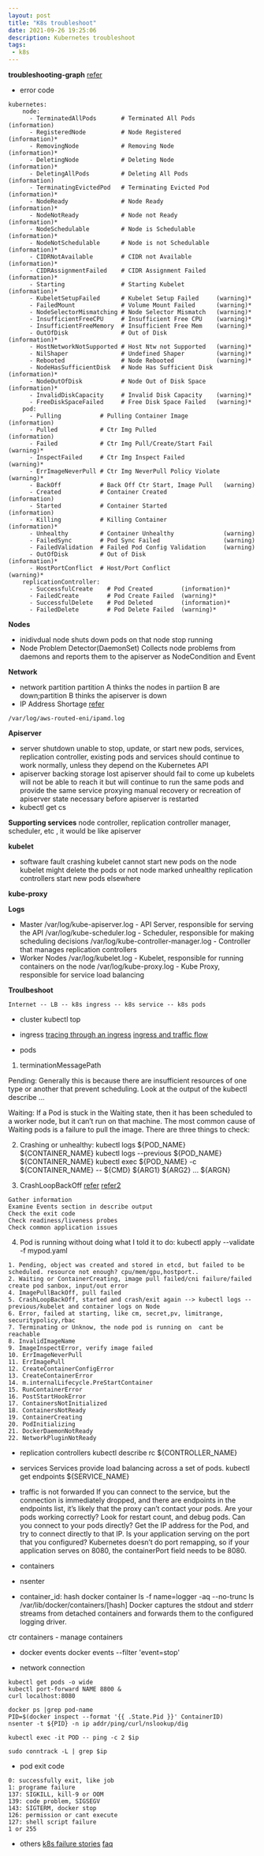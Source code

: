 ```yaml
---
layout: post
title: "K8s troubleshoot"
date: 2021-09-26 19:25:06
description: Kubernetes troubleshoot
tags:
 - k8s
---
```

**troubleshooting-graph**
[refer](https://learnk8s.io/a/troubleshooting-kubernetes.pdf)
- error code 

```
kubernetes:
    node:
      - TerminatedAllPods       # Terminated All Pods      (information)
      - RegisteredNode          # Node Registered          (information)*
      - RemovingNode            # Removing Node            (information)*
      - DeletingNode            # Deleting Node            (information)*
      - DeletingAllPods         # Deleting All Pods        (information)
      - TerminatingEvictedPod   # Terminating Evicted Pod  (information)*
      - NodeReady               # Node Ready               (information)*
      - NodeNotReady            # Node not Ready           (information)*
      - NodeSchedulable         # Node is Schedulable      (information)*
      - NodeNotSchedulable      # Node is not Schedulable  (information)*
      - CIDRNotAvailable        # CIDR not Available       (information)*
      - CIDRAssignmentFailed    # CIDR Assignment Failed   (information)*
      - Starting                # Starting Kubelet         (information)*
      - KubeletSetupFailed      # Kubelet Setup Failed     (warning)*
      - FailedMount             # Volume Mount Failed      (warning)*
      - NodeSelectorMismatching # Node Selector Mismatch   (warning)*
      - InsufficientFreeCPU     # Insufficient Free CPU    (warning)*
      - InsufficientFreeMemory  # Insufficient Free Mem    (warning)*
      - OutOfDisk               # Out of Disk              (information)*
      - HostNetworkNotSupported # Host Ntw not Supported   (warning)*
      - NilShaper               # Undefined Shaper         (warning)*
      - Rebooted                # Node Rebooted            (warning)*
      - NodeHasSufficientDisk   # Node Has Sufficient Disk (information)*
      - NodeOutOfDisk           # Node Out of Disk Space   (information)*
      - InvalidDiskCapacity     # Invalid Disk Capacity    (warning)*
      - FreeDiskSpaceFailed     # Free Disk Space Failed   (warning)*
    pod:
      - Pulling           # Pulling Container Image          (information)
      - Pulled            # Ctr Img Pulled                   (information)
      - Failed            # Ctr Img Pull/Create/Start Fail   (warning)*
      - InspectFailed     # Ctr Img Inspect Failed           (warning)*
      - ErrImageNeverPull # Ctr Img NeverPull Policy Violate (warning)*
      - BackOff           # Back Off Ctr Start, Image Pull   (warning)
      - Created           # Container Created                (information)
      - Started           # Container Started                (information)
      - Killing           # Killing Container                (information)*
      - Unhealthy         # Container Unhealthy              (warning)
      - FailedSync        # Pod Sync Failed                  (warning)
      - FailedValidation  # Failed Pod Config Validation     (warning)
      - OutOfDisk         # Out of Disk                      (information)*
      - HostPortConflict  # Host/Port Conflict               (warning)*
    replicationController:
      - SuccessfulCreate    # Pod Created        (information)*
      - FailedCreate        # Pod Create Failed  (warning)*
      - SuccessfulDelete    # Pod Deleted        (information)*
      - FailedDelete        # Pod Delete Failed  (warning)*
```
**Nodes**
- inidivdual node shuts down
pods on that node stop running
- Node Problem Detector(DaemonSet)
Collects node problems from daemons and reports them to the apiserver as NodeCondition and Event

**Network**
- network partition
partition A thinks the nodes in partiion B are down;partition B thinks the apiserver is down
- IP Address Shortage
[refer](https://medium.com/compass-true-north/experiences-for-ip-addresses-shortage-on-eks-clusters-a740f56ac2f5)

```
/var/log/aws-routed-eni/ipamd.log
``` 

**Apiserver**
- server shutdown
unable to stop, update, or start new pods, services, replication controller, existing pods and services should continue to work normally, unless they depend on the Kubernetes API
- apiserver backing storage lost
apiserver should fail to come up
kubelets will not be able to reach it but will continue to run the same pods and provide the same service proxying
manual recovery or recreation of apiserver state necessary before apiserver is restarted
- kubectl get cs

**Supporting services**
node controller, replication controller manager, scheduler, etc , it would be like apiserver

**kubelet**
- software fault
crashing kubelet cannot start new pods on the node
kubelet might delete the pods or not
node marked unhealthy
replication controllers start new pods elsewhere

**kube-proxy**


**Logs**
- Master
/var/log/kube-apiserver.log - API Server, responsible for serving the API
/var/log/kube-scheduler.log - Scheduler, responsible for making scheduling decisions
/var/log/kube-controller-manager.log - Controller that manages replication controllers
- Worker Nodes
/var/log/kubelet.log - Kubelet, responsible for running containers on the node
/var/log/kube-proxy.log - Kube Proxy, responsible for service load balancing


**Troulbeshoot**
```
Internet -- LB -- k8s ingress -- k8s service -- k8s pods
```
- cluster
kubectl top

- ingress
[tracing through an ingress](https://managedkube.com/kubernetes/trace/ingress/service/port/not/matching/pod/k8sbot/2019/02/13/trace-ingress.html)
[ingress and traffic flow](https://medium.com/@ManagedKube/kubernetes-troubleshooting-ingress-and-services-traffic-flows-547ea867b120)

- pods
1. terminationMessagePath

Pending: Generally this is because there are insufficient resources of one type or another that prevent scheduling. Look at the output of the kubectl describe ... 

Waiting: If a Pod is stuck in the Waiting state, then it has been scheduled to a worker node, but it can’t run on that machine. The most common cause of Waiting pods is a failure to pull the image. There are three things to check:

2. Crashing or unhealthy: 
kubectl logs ${POD_NAME} ${CONTAINER_NAME}
kubectl logs --previous ${POD_NAME} ${CONTAINER_NAME}
kubectl exec ${POD_NAME} -c ${CONTAINER_NAME} -- ${CMD} ${ARG1} ${ARG2} ... ${ARGN}

3. CrashLoopBackOff
[refer](https://sysdig.com/blog/debug-kubernetes-crashloopbackoff/)
[refer2](https://containersolutions.github.io/runbooks/posts/kubernetes/crashloopbackoff/)
```
Gather information
Examine Events section in describe output
Check the exit code
Check readiness/liveness probes
Check common application issues
```

4. Pod is running without doing what I told it to do:
kubectl apply --validate -f mypod.yaml

```
1. Pending, object was created and stored in etcd, but failed to be scheduled. resource not enough? cpu/mem/gpu,hostport..
2. Waiting or ContainerCreating, image pull failed/cni failure/failed create pod sanbox, input/out error
4. ImagePullBackOff, pull failed
5. CrashLoopBackOff, started and crash/exit again --> kubectl logs --previous/kubelet and container logs on Node
6. Error, failed at starting, like cm, secret,pv, limitrange, securitypolicy,rbac
7. Terminating or Unknow, the node pod is running on  cant be reachable 
8. InvalidImageName
9. ImageInspectError, verify image failed
10. ErrImageNeverPull
11. ErrImagePull
12. CreateContainerConfigError
13. CreateContainerError
14. m.internalLifecycle.PreStartContainer
15. RunContainerError
16. PostStartHookError
17. ContainersNotInitialized
18. ContainersNotReady
19. ContainerCreating
20. PodInitializing
21. DockerDaemonNotReady
22. NetworkPluginNotReady
```

- replication controllers
kubectl describe rc ${CONTROLLER_NAME}

- services
Services provide load balancing across a set of pods.
kubectl get endpoints ${SERVICE_NAME}

- traffic is not forwarded
If you can connect to the service, but the connection is immediately dropped, and there are endpoints in the endpoints list, it’s likely that the proxy can’t contact your pods.
Are your pods working correctly? Look for restart count, and debug pods.
Can you connect to your pods directly? Get the IP address for the Pod, and try to connect directly to that IP.
Is your application serving on the port that you configured? Kubernetes doesn’t do port remapping, so if your application serves on 8080, the containerPort field needs to be 8080.


- containers
 - nsenter
 - container_id: hash 
docker container ls -f name=logger -aq --no-trunc
ls /var/lib/docker/containers/[hash]
Docker captures the stdout and stderr streams from detached containers and forwards them to the configured logging driver.

ctr containers - manage containers

 - docker events
docker events --filter 'event=stop'

- network connection
```
kubectl get pods -o wide
kubectl port-forward NAME 8800 &
curl localhost:8080
```
```
docker ps |grep pod-name
PID=$(docker inspect --format '{{ .State.Pid }}' ContainerID)
nsenter -t ${PID} -n ip addr/ping/curl/nslookup/dig
```
```
kubectl exec -it POD -- ping -c 2 $ip
```
```
sudo conntrack -L | grep $ip
```
- pod exit code
```
0: successfully exit, like job
1: programe failure
137: SIGKILL, kill-9 or OOM
139: code problem, SIGSEGV
143: SIGTERM, docker stop
126: permission or cant execute
127: shell script failure
1 or 255
```

- others
[k8s failure stories](https://k8s.af)
[faq](https://wener.me/notes/devops/kubernetes/k8s-faq/)
